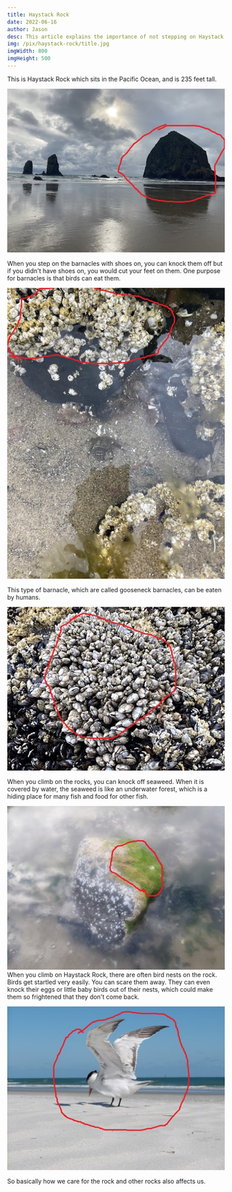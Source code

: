 ```yaml
---
title: Haystack Rock
date: 2022-06-16
author: Jason
desc: This article explains the importance of not stepping on Haystack Rock on the Oregon coast.
img: /pix/haystack-rock/title.jpg
imgWidth: 800
imgHeight: 500
---
```

This is Haystack Rock which sits in the Pacific Ocean, and is 235 feet tall.

![Haystack Rock](/pix/haystack-rock/1.jpg)

When you step on the barnacles with shoes on, you can knock them off but if you didn't have shoes on, you would cut your feet on them. One purpose for barnacles is that birds can eat them.

![barnacles](/pix/haystack-rock/2.jpg)

This type of barnacle, which are called gooseneck barnacles, can be eaten by humans. 

![gooseneck barnacle](/pix/haystack-rock/3.jpg)

When you climb on the rocks, you can knock off seaweed. When it is covered by water, the seaweed is like an underwater forest, which is a hiding place for many fish and food for other fish.

![seaweed](/pix/haystack-rock/4.jpg)
When you climb on Haystack Rock, there are often bird nests on the rock. Birds get startled very easily. You can scare them away. They can even knock their eggs or little baby birds out of their nests, which could make them so frightened that they don't come back.

![seagull](/pix/haystack-rock/5.jpg)

So basically how we care for the rock and other rocks also affects us.
